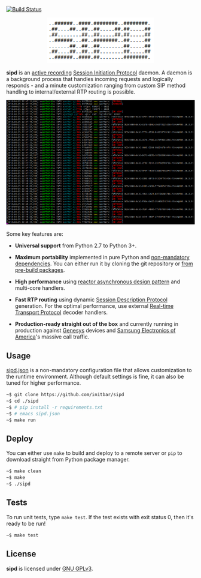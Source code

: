 [![Build Status](https://travis-ci.org/initbar/sipd.svg?branch=master)](https://travis-ci.org/initbar/sipd)
<p align="center">
  <img src="./docs/logo.png">
</p>

**sipd** is an [active recording](https://en.wikipedia.org/wiki/VoIP_recording) [Session Initiation Protocol](https://www.ietf.org/rfc/rfc3261.txt) daemon. A daemon is a background process that handles incoming requests and logically responds - and a minute customization ranging from custom SIP method handling to internal/external RTP routing is possible.

![](./docs/sample.png)

Some key features are:

- **Universal support** from Python 2.7 to Python 3+.

- **Maximum portability** implemented in pure Python and [non-mandatory dependencies](./requirements.txt). You can either run it by cloning the git repository or [from pre-build packages](https://github.com/initbar/sipd/releases).

- **High performance** using [reactor asynchronous design pattern](https://en.wikipedia.org/wiki/Reactor_pattern) and multi-core handlers.

- **Fast RTP routing** using dynamic [Session Description Protocol](https://en.wikipedia.org/wiki/Session_Description_Protocol) generation. For the optimal performance, use external [Real-time Transport Protocol](https://en.wikipedia.org/wiki/Real-time_Transport_Protocol) decoder handlers.

- **Production-ready straight out of the box** and currently running in production against [Genesys](http://www.genesys.com) devices and [Samsung Electronics of America](http://www.samsung.com)'s massive call traffic.

## Usage

[sipd.json](./sipd.json) is a non-mandatory configuration file that allows customization to the runtime environment. Although default settings is fine, it can also be tuned for higher performance.

```bash
~$ git clone https://github.com/initbar/sipd
~$ cd ./sipd
~$ # pip install -r requirements.txt
~$ # emacs sipd.json
~$ make run
```

## Deploy

You can either use `make` to build and deploy to a remote server or `pip` to download straight from Python package manager.

```bash
~$ make clean
~$ make
~$ ./sipd
```

## Tests

To run unit tests, type `make test`. If the test exists with exit status 0, then it's ready to be run!

```bash
~$ make test
```

## License

**sipd** is licensed under [GNU GPLv3](./LICENSE.md).
